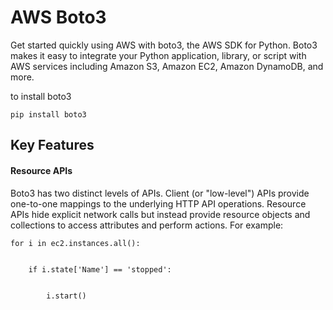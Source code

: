 # AWS Boto3 

Get started quickly using AWS with boto3, the AWS SDK for Python. Boto3 makes it easy to integrate your Python application, library, or script with AWS services including Amazon S3, Amazon EC2, Amazon DynamoDB, and more.

to install boto3

```pip install boto3```

 ## Key Features

#### Resource APIs

Boto3 has two distinct levels of APIs. Client (or "low-level") APIs provide one-to-one mappings to the underlying HTTP API operations. Resource APIs hide explicit network calls but instead provide resource objects and collections to access attributes and perform actions. For example:

```
for i in ec2.instances.all():


    if i.state['Name'] == 'stopped':


        i.start()
